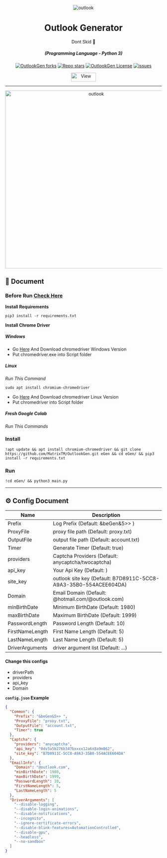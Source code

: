 <p align="center"><img src="https://user-images.githubusercontent.com/95581741/192682206-6a7adbfb-38d8-4466-9ff8-cb900d98151a.png" alt="outlook"></p>
<div align="center" style="margin-top: 0;">
   <h1>Outlook Generator</h1>
   <p>Dont Skid 👀</p>
</div>
<em><h5 align="center">(Programming Language - Python 3)</h5></em>
<p align="center">
<a href="#"><img alt="OutlookGen forks" src="https://img.shields.io/github/forks/MatrixTM/OutlookGen?style=for-the-badge"></a>
<a href="#"><img alt="Repo stars" src="https://img.shields.io/github/stars/MatrixTM/OutlookGen?style=for-the-badge&color=yellow"></a>
<a href="#"><img alt="OutlookGen License" src="https://img.shields.io/github/license/MatrixTM/OutlookGen?color=orange&style=for-the-badge"></a>
<a href="https://github.com/MatrixTM/OutlookGen/issues"><img alt="issues" src="https://img.shields.io/github/issues/MatrixTM/OutlookGen?color=purple&style=for-the-badge"></a>
<p align="center"><img src="https://views.whatilearened.today/views/github/MatrixTM/OutlookGen.svg" width="80px" height="28px" alt="View"></p>

---

<p align="center"><img src="https://user-images.githubusercontent.com/95581741/192341106-89bf0a97-d974-4e41-866e-8e334a0b6ed5.png" width="570" alt="outlook"></p>

## 📝 Document

### Before Run [Check Here](#config_doc)

**Install Requirements**

```
pip3 install -r requirements.txt
```

**Install Chrome Driver**

##### Windows

[//]: # (###### Alos You Can Watch [This Video]&#40;https://youtube.com&#41;)

- Go [Here](https://chromedriver.chromium.org/downloads) And Download chromedriver Windows Version
- Put chromedriver.exe into Script folder

##### Linux

*Run This Command*

```shell script
sudo apt install chromium-chromedriver
```

- Go [Here](https://chromedriver.chromium.org/downloads) And Download chromedriver Linux Version
- Put chromedriver into Script folder

##### Fresh Google Colab

*Run This Commands*

### Install

```shell
!apt update && apt install chromium-chromedriver && git clone https://github.com/MatrixTM/OutlookGen.git eGen && cd eGen/ && pip3 install -r requirements.txt
```

### Run

```shell
!cd eGen/ && python3 main.py
```

---
<div id="config_doc">

## ⚙️ Config Document

| Name            | Description                                                      |
|-----------------|------------------------------------------------------------------|
| Prefix          | Log Prefix (Default: &beGen&5>> )                                |
| ProxyFile       | proxy file path (Default: proxy.txt)                             |
| OutputFile      | output file path (Default: account.txt)                          |
| Timer           | Generate Timer (Default: true)                                   |
| providers       | Captcha Providers (Default: anycaptcha/twocaptcha)               |
| api_key         | Your Api Key (Default: )                                         |
| site_key        | outlook site key (Default: B7D8911C-5CC8-A9A3-35B0-554ACEE604DA) |
| Domain          | Email Domain (Default: @hotmail.com/@outlook.com)                |
| minBirthDate    | Minimum BirthDate (Default: 1980)                                |
| maxBirthDate    | Maximum BirthDate (Default: 1999)                                |
| PasswordLength  | Password Length (Default: 10)                                    |
| FirstNameLength | First Name Length (Default: 5)                                   |
| LastNameLength  | Last Name Length (Default: 5)                                    |
| DriverArguments | driver argument list (Default: ...)                              |

</div>

#### Change this configs

- driverPath
- providers
- api_key
- Domain

**`config.json` Example**

```json
{
  "Common": {
    "Prefix": "&beGen&5>> ",
    "ProxyFile": "proxy.txt",
    "OutputFile": "account.txt",
    "Timer": true
  },
  "Captcha": {
    "providers": "anycaptcha",
    "api_key": "0dv3a5b276b347bxxxx12a6x8a9m862",
    "site_key": "B7D8911C-5CC8-A9A3-35B0-554ACEE604DA"
  },
  "EmailInfo": {
    "Domain": "@outlook.com",
    "minBirthDate": 1980,
    "maxBirthDate": 1999,
    "PasswordLength": 10,
    "FirstNameLength": 5,
    "LastNameLength": 5
  },
  "DriverArguments": [
    "--disable-logging",
    "--disable-login-animations",
    "--disable-notifications",
    "--incognito",
    "--ignore-certificate-errors",
    "--disable-blink-features=AutomationControlled",
    "--disable-gpu",
    "--headless",
    "--no-sandbox"
  ]
}
```
